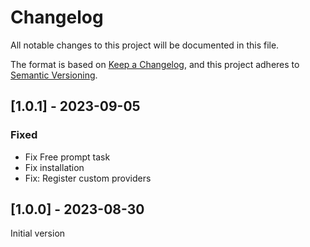 # Changelog
All notable changes to this project will be documented in this file.

The format is based on [Keep a Changelog](https://keepachangelog.com/en/1.0.0/),
and this project adheres to [Semantic Versioning](https://semver.org/spec/v2.0.0.html).

## [1.0.1] - 2023-09-05

### Fixed
 - Fix Free prompt task
 - Fix installation
 - Fix: Register custom providers

## [1.0.0] - 2023-08-30
Initial version

